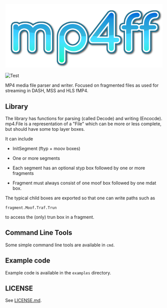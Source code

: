 ![Logo](images/logo.png)

![Test](https://github.com/edgeware/mp4ff/workflows/Test/badge.svg)

MP4 media file parser and writer. Focused on fragmented files as used for streaming in DASH, MSS and HLS fMP4.

## Library

The library has functions for parsing (called Decode) and writing (Encocde).
mp4.File is a representation of a "File" which can be more or less complete, but should have some top layer boxes.

It can include

* InitSegment (ftyp + moov boxes)

* One or more segments

* Each segment has an optional styp box followed by one or more fragments

* Fragment must always consist of one moof box followed by one mdat box.

The typical child boxes are exported so that one can write paths such as

    fragment.Moof.Traf.Trun

to access the (only) trun box in a fragment.

## Command Line Tools

Some simple command line tools are available in `cmd`.

## Example code

Example code is available in the `examples` directory.

## LICENSE

See [LICENSE.md](LICENSE.md).
